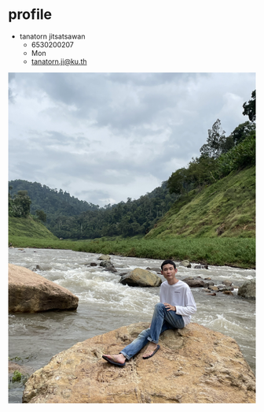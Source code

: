 # profile

- tanatorn jitsatsawan
  - 6530200207
  - Mon
  - tanatorn.ji@ku.th
  
![alt text](photo/9CA1D3C7-702F-4F27-B769-384649D9C241.jpg)

